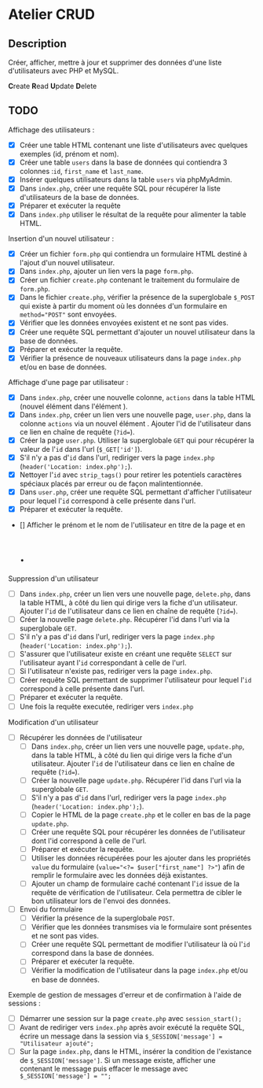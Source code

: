 # Atelier CRUD

## Description

Créer, afficher, mettre à jour et supprimer des données d'une liste d'utilisateurs avec PHP et MySQL.

**C**reate
**R**ead
**U**pdate
**D**elete

## TODO

Affichage des utilisateurs :

-   [x] Créer une table HTML contenant une liste d'utilisateurs avec quelques exemples (id, prénom et nom).
-   [x] Créer une table `users` dans la base de données qui contiendra 3 colonnes :`id`, `first_name` et `last_name`.
-   [x] Insérer quelques utilisateurs dans la table `users` via phpMyAdmin.
-   [x] Dans `index.php`, créer une requête SQL pour récupérer la liste d'utilisateurs de la base de données.
-   [x] Préparer et exécuter la requête
-   [x] Dans `index.php` utiliser le résultat de la requête pour alimenter la table HTML.

Insertion d'un nouvel utilisateur :

-   [x] Créer un fichier `form.php` qui contiendra un formulaire HTML destiné à l'ajout d'un nouvel utilisateur.
-   [x] Dans `index.php`, ajouter un lien vers la page `form.php`.
-   [x] Créer un fichier `create.php` contenant le traitement du formulaire de `form.php`.
-   [x] Dans le fichier `create.php`, vérifier la présence de la superglobale `$_POST` qui existe à partir du moment où les données d'un formulaire en `method="POST"` sont envoyées.
-   [x] Vérifier que les données envoyées existent et ne sont pas vides.
-   [x] Créer une requête SQL permettant d'ajouter un nouvel utilisateur dans la base de données.
-   [x] Préparer et exécuter la requête.
-   [x] Vérifier la présence de nouveaux utilisateurs dans la page `index.php` et/ou en base de données.

Affichage d'une page par utilisateur :

-   [x] Dans `index.php`, créer une nouvelle colonne, `actions` dans la table HTML (nouvel élément <th> dans l'élément <thead>).
-   [x] Dans `index.php`, créer un lien vers une nouvelle page, `user.php`, dans la colonne `actions` via un nouvel élément <td>. Ajouter l'id de l'utilisateur dans ce lien en chaîne de requête (`?id=`).
-   [x] Créer la page `user.php`. Utiliser la superglobale `GET` qui pour récupérer la valeur de l'`id` dans l'url (`$_GET['id']`).
-   [x] S'il n'y a pas d'`id` dans l'url, rediriger vers la page `index.php` (`header('Location: index.php');`).
-   [x] Nettoyer l'`id` avec `strip_tags()` pour retirer les potentiels caractères spéciaux placés par erreur ou de façon malintentionnée.
-   [x] Dans `user.php`, créer une requête SQL permettant d'afficher l'utilisateur pour lequel l'`id` correspond à celle présente dans l'url.
-   [x] Préparer et exécuter la requête.
-   [] Afficher le prénom et le nom de l'utilisateur en titre de la page et en <h1>.

Suppression d'un utilisateur

-   [ ] Dans `index.php`, créer un lien vers une nouvelle page, `delete.php`, dans la table HTML, à côté du lien qui dirige vers la fiche d'un utilisateur. Ajouter l'`id` de l'utilisateur dans ce lien en chaîne de requête (`?id=`).
-   [ ] Créer la nouvelle page `delete.php`. Récupérer l'id dans l'url via la superglobale `GET`.
-   [ ] S'il n'y a pas d'`id` dans l'url, rediriger vers la page `index.php` (`header('Location: index.php');`).
-   [ ] S'assurer que l'utilisateur existe en créant une requête `SELECT` sur l'utilisateur ayant l'`id` correspondant à celle de l'url.
-   [ ] Si l'utilisateur n'existe pas, rediriger vers la page `index.php`.
-   [ ] Créer requête SQL permettant de supprimer l'utilisateur pour lequel l'`id` correspond à celle présente dans l'url.
-   [ ] Préparer et exécuter la requête.
-   [ ] Une fois la requête executée, rediriger vers `index.php`

Modification d'un utilisateur

-   [ ] Récupérer les données de l'utilisateur
    -   [ ] Dans `index.php`, créer un lien vers une nouvelle page, `update.php`, dans la table HTML, à côté du lien qui dirige vers la fiche d'un utilisateur. Ajouter l'`id` de l'utilisateur dans ce lien en chaîne de requête (`?id=`).
    -   [ ] Créer la nouvelle page `update.php`. Récupérer l'id dans l'url via la superglobale `GET`.
    -   [ ] S'il n'y a pas d'`id` dans l'url, rediriger vers la page `index.php` (`header('Location: index.php');`).
    -   [ ] Copier le HTML de la page `create.php` et le coller en bas de la page `update.php`.
    -   [ ] Créer une requête SQL pour récupérer les données de l'utilisateur dont l'id correspond à celle de l'url.
    -   [ ] Préparer et exécuter la requête.
    -   [ ] Utiliser les données récupérées pour les ajouter dans les propriétés `value` du formulaire (`value="<?= $user["first_name"] ?>"`) afin de remplir le formulaire avec les données déjà existantes.
    -   [ ] Ajouter un champ de formulaire caché contenant l'`id` issue de la requête de vérification de l'utilisateur. Cela permettra de cibler le bon utilisateur lors de l'envoi des données.
-   [ ] Envoi du formulaire
    -   [ ] Vérifier la présence de la superglobale `POST`.
    -   [ ] Vérifier que les données transmises via le formulaire sont présentes et ne sont pas vides.
    -   [ ] Créer une requête SQL permettant de modifier l'utilisateur là où l'`id` correspond dans la base de données.
    -   [ ] Préparer et exécuter la requête.
    -   [ ] Vérifier la modification de l'utilisateur dans la page `index.php` et/ou en base de données.

Exemple de gestion de messages d'erreur et de confirmation à l'aide de sessions :

-   [ ] Démarrer une session sur la page `create.php` avec `session_start();`
-   [ ] Avant de rediriger vers `index.php` après avoir exécuté la requête SQL, écrire un message dans la session via `$_SESSION['message'] = "Utilisateur ajouté";`
-   [ ] Sur la page `index.php`, dans le HTML, insérer la condition de l'existance de `$_SESSION['message']`. Si un message existe, afficher une <div> contenant le message puis effacer le message avec `$_SESSION['message'] = "";`
